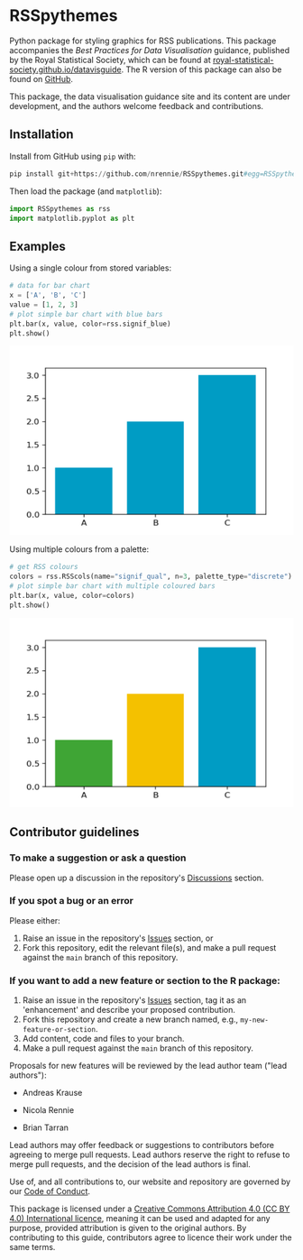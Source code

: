 # RSSpythemes

Python package for styling graphics for RSS publications. This package accompanies the *Best Practices for Data Visualisation* guidance, published by the Royal Statistical Society, which can be found at [royal-statistical-society.github.io/datavisguide](https://royal-statistical-society.github.io/datavisguide/). The R version of this package can also be found on [GitHub](https://github.com/nrennie/RSSthemes).

This package, the data visualisation guidance site and its content are under development, and the authors welcome feedback and contributions.

## Installation

Install from GitHub using `pip` with:

```python
pip install git+https://github.com/nrennie/RSSpythemes.git#egg=RSSpythemes
```

Then load the package (and `matplotlib`):

```python
import RSSpythemes as rss
import matplotlib.pyplot as plt
```
## Examples

Using a single colour from stored variables:

```python
# data for bar chart
x = ['A', 'B', 'C']
value = [1, 2, 3]
# plot simple bar chart with blue bars
plt.bar(x, value, color=rss.signif_blue)
plt.show()
```
![](images/example_blue.png)

Using multiple colours from a palette:

```python
# get RSS colours
colors = rss.RSScols(name="signif_qual", n=3, palette_type="discrete")
# plot simple bar chart with multiple coloured bars
plt.bar(x, value, color=colors)
plt.show()
```
![](images/example_multi.png)

## Contributor guidelines

### To make a suggestion or ask a question

Please open up a discussion in the repository's [Discussions](https://github.com/royal-statistical-society/datavisguide/discussions) section.

### If you spot a bug or an error

Please either:

1.  Raise an issue in the repository's [Issues](https://github.com/nrennie/RSSthemes/issues) section, or
2.  Fork this repository, edit the relevant file(s), and make a pull request against the `main` branch of this repository.

### If you want to add a new feature or section to the R package:

1.  Raise an issue in the repository's [Issues](https://github.com/nrennie/RSSpythemes/issues) section, tag it as an 'enhancement' and describe your proposed contribution.
2.  Fork this repository and create a new branch named, e.g., `my-new-feature-or-section`.
3.  Add content, code and files to your branch.
4.  Make a pull request against the `main` branch of this repository.

Proposals for new features will be reviewed by the lead author team ("lead authors"):

-   Andreas Krause

-   Nicola Rennie

-   Brian Tarran

Lead authors may offer feedback or suggestions to contributors before agreeing to merge pull requests. Lead authors reserve the right to refuse to merge pull requests, and the decision of the lead authors is final.

Use of, and all contributions to, our website and repository are governed by our [Code of Conduct](https://github.com/nrennie/RSSpythemes/blob/main/CODE_OF_CONDUCT.md).

This package is licensed under a [Creative Commons Attribution 4.0 (CC BY 4.0) International licence](https://creativecommons.org/licenses/by/4.0/?ref=chooser-v1), meaning it can be used and adapted for any purpose, provided attribution is given to the original authors. By contributing to this guide, contributors agree to licence their work under the same terms.
